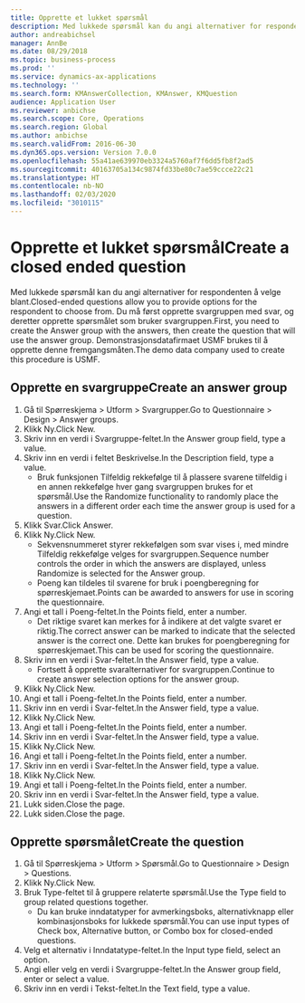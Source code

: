 ```yaml
---
title: Opprette et lukket spørsmål
description: Med lukkede spørsmål kan du angi alternativer for respondenten å velge blant.
author: andreabichsel
manager: AnnBe
ms.date: 08/29/2018
ms.topic: business-process
ms.prod: ''
ms.service: dynamics-ax-applications
ms.technology: ''
ms.search.form: KMAnswerCollection, KMAnswer, KMQuestion
audience: Application User
ms.reviewer: anbichse
ms.search.scope: Core, Operations
ms.search.region: Global
ms.author: anbichse
ms.search.validFrom: 2016-06-30
ms.dyn365.ops.version: Version 7.0.0
ms.openlocfilehash: 55a41ae639970eb3324a5760af7f6dd5fb8f2ad5
ms.sourcegitcommit: 40163705a134c9874fd33be80c7ae59ccce22c21
ms.translationtype: HT
ms.contentlocale: nb-NO
ms.lasthandoff: 02/03/2020
ms.locfileid: "3010115"
---
```

# <a name="create-a-closed-ended-question"></a><span data-ttu-id="8912c-103">Opprette et lukket spørsmål</span><span class="sxs-lookup"><span data-stu-id="8912c-103">Create a closed ended question</span></span>



<span data-ttu-id="8912c-104">Med lukkede spørsmål kan du angi alternativer for respondenten å velge blant.</span><span class="sxs-lookup"><span data-stu-id="8912c-104">Closed-ended questions allow you to provide options for the respondent to choose from.</span></span> <span data-ttu-id="8912c-105">Du må først opprette svargruppen med svar, og deretter opprette spørsmålet som bruker svargruppen.</span><span class="sxs-lookup"><span data-stu-id="8912c-105">First, you need to create the Answer group with the answers, then create the question that will use the answer group.</span></span> <span data-ttu-id="8912c-106">Demonstrasjonsdatafirmaet USMF brukes til å opprette denne fremgangsmåten.</span><span class="sxs-lookup"><span data-stu-id="8912c-106">The demo data company used to create this procedure is USMF.</span></span>


## <a name="create-an-answer-group"></a><span data-ttu-id="8912c-107">Opprette en svargruppe</span><span class="sxs-lookup"><span data-stu-id="8912c-107">Create an answer group</span></span>
1. <span data-ttu-id="8912c-108">Gå til Spørreskjema > Utform > Svargrupper.</span><span class="sxs-lookup"><span data-stu-id="8912c-108">Go to Questionnaire > Design > Answer groups.</span></span>
2. <span data-ttu-id="8912c-109">Klikk Ny.</span><span class="sxs-lookup"><span data-stu-id="8912c-109">Click New.</span></span>
3. <span data-ttu-id="8912c-110">Skriv inn en verdi i Svargruppe-feltet.</span><span class="sxs-lookup"><span data-stu-id="8912c-110">In the Answer group field, type a value.</span></span>
4. <span data-ttu-id="8912c-111">Skriv inn en verdi i feltet Beskrivelse.</span><span class="sxs-lookup"><span data-stu-id="8912c-111">In the Description field, type a value.</span></span>
    * <span data-ttu-id="8912c-112">Bruk funksjonen Tilfeldig rekkefølge til å plassere svarene tilfeldig i en annen rekkefølge hver gang svargruppen brukes for et spørsmål.</span><span class="sxs-lookup"><span data-stu-id="8912c-112">Use the Randomize functionality to randomly place the answers in a different order each time the answer group is used for a question.</span></span>  
5. <span data-ttu-id="8912c-113">Klikk Svar.</span><span class="sxs-lookup"><span data-stu-id="8912c-113">Click Answer.</span></span>
6. <span data-ttu-id="8912c-114">Klikk Ny.</span><span class="sxs-lookup"><span data-stu-id="8912c-114">Click New.</span></span>
    * <span data-ttu-id="8912c-115">Sekvensnummeret styrer rekkefølgen som svar vises i, med mindre Tilfeldig rekkefølge velges for svargruppen.</span><span class="sxs-lookup"><span data-stu-id="8912c-115">Sequence number controls the order in which the answers are displayed, unless Randomize is selected for the Answer group.</span></span>  
    * <span data-ttu-id="8912c-116">Poeng kan tildeles til svarene for bruk i poengberegning for spørreskjemaet.</span><span class="sxs-lookup"><span data-stu-id="8912c-116">Points can be awarded to answers for use in scoring the questionnaire.</span></span>  
7. <span data-ttu-id="8912c-117">Angi et tall i Poeng-feltet.</span><span class="sxs-lookup"><span data-stu-id="8912c-117">In the Points field, enter a number.</span></span>
    * <span data-ttu-id="8912c-118">Det riktige svaret kan merkes for å indikere at det valgte svaret er riktig.</span><span class="sxs-lookup"><span data-stu-id="8912c-118">The correct answer can be marked to indicate that the selected answer is the correct one.</span></span> <span data-ttu-id="8912c-119">Dette kan brukes for poengberegning for spørreskjemaet.</span><span class="sxs-lookup"><span data-stu-id="8912c-119">This can be used for scoring the questionnaire.</span></span>  
8. <span data-ttu-id="8912c-120">Skriv inn en verdi i Svar-feltet.</span><span class="sxs-lookup"><span data-stu-id="8912c-120">In the Answer field, type a value.</span></span>
    * <span data-ttu-id="8912c-121">Fortsett å opprette svaralternativer for svargruppen.</span><span class="sxs-lookup"><span data-stu-id="8912c-121">Continue to create answer selection options for the answer group.</span></span>  
9. <span data-ttu-id="8912c-122">Klikk Ny.</span><span class="sxs-lookup"><span data-stu-id="8912c-122">Click New.</span></span>
10. <span data-ttu-id="8912c-123">Angi et tall i Poeng-feltet.</span><span class="sxs-lookup"><span data-stu-id="8912c-123">In the Points field, enter a number.</span></span>
11. <span data-ttu-id="8912c-124">Skriv inn en verdi i Svar-feltet.</span><span class="sxs-lookup"><span data-stu-id="8912c-124">In the Answer field, type a value.</span></span>
12. <span data-ttu-id="8912c-125">Klikk Ny.</span><span class="sxs-lookup"><span data-stu-id="8912c-125">Click New.</span></span>
13. <span data-ttu-id="8912c-126">Angi et tall i Poeng-feltet.</span><span class="sxs-lookup"><span data-stu-id="8912c-126">In the Points field, enter a number.</span></span>
14. <span data-ttu-id="8912c-127">Skriv inn en verdi i Svar-feltet.</span><span class="sxs-lookup"><span data-stu-id="8912c-127">In the Answer field, type a value.</span></span>
15. <span data-ttu-id="8912c-128">Klikk Ny.</span><span class="sxs-lookup"><span data-stu-id="8912c-128">Click New.</span></span>
16. <span data-ttu-id="8912c-129">Angi et tall i Poeng-feltet.</span><span class="sxs-lookup"><span data-stu-id="8912c-129">In the Points field, enter a number.</span></span>
17. <span data-ttu-id="8912c-130">Skriv inn en verdi i Svar-feltet.</span><span class="sxs-lookup"><span data-stu-id="8912c-130">In the Answer field, type a value.</span></span>
18. <span data-ttu-id="8912c-131">Klikk Ny.</span><span class="sxs-lookup"><span data-stu-id="8912c-131">Click New.</span></span>
19. <span data-ttu-id="8912c-132">Angi et tall i Poeng-feltet.</span><span class="sxs-lookup"><span data-stu-id="8912c-132">In the Points field, enter a number.</span></span>
20. <span data-ttu-id="8912c-133">Skriv inn en verdi i Svar-feltet.</span><span class="sxs-lookup"><span data-stu-id="8912c-133">In the Answer field, type a value.</span></span>
21. <span data-ttu-id="8912c-134">Lukk siden.</span><span class="sxs-lookup"><span data-stu-id="8912c-134">Close the page.</span></span>
22. <span data-ttu-id="8912c-135">Lukk siden.</span><span class="sxs-lookup"><span data-stu-id="8912c-135">Close the page.</span></span>

## <a name="create-the-question"></a><span data-ttu-id="8912c-136">Opprette spørsmålet</span><span class="sxs-lookup"><span data-stu-id="8912c-136">Create the question</span></span>
1. <span data-ttu-id="8912c-137">Gå til Spørreskjema > Utform > Spørsmål.</span><span class="sxs-lookup"><span data-stu-id="8912c-137">Go to Questionnaire > Design > Questions.</span></span>
2. <span data-ttu-id="8912c-138">Klikk Ny.</span><span class="sxs-lookup"><span data-stu-id="8912c-138">Click New.</span></span>
3. <span data-ttu-id="8912c-139">Bruk Type-feltet til å gruppere relaterte spørsmål.</span><span class="sxs-lookup"><span data-stu-id="8912c-139">Use the Type field to group related questions together.</span></span>
    * <span data-ttu-id="8912c-140">Du kan bruke inndatatyper for avmerkingsboks, alternativknapp eller kombinasjonsboks for lukkede spørsmål.</span><span class="sxs-lookup"><span data-stu-id="8912c-140">You can use input types of Check box, Alternative button, or Combo box for closed-ended questions.</span></span>  
4. <span data-ttu-id="8912c-141">Velg et alternativ i Inndatatype-feltet.</span><span class="sxs-lookup"><span data-stu-id="8912c-141">In the Input type field, select an option.</span></span>
5. <span data-ttu-id="8912c-142">Angi eller velg en verdi i Svargruppe-feltet.</span><span class="sxs-lookup"><span data-stu-id="8912c-142">In the Answer group field, enter or select a value.</span></span>
6. <span data-ttu-id="8912c-143">Skriv inn en verdi i Tekst-feltet.</span><span class="sxs-lookup"><span data-stu-id="8912c-143">In the Text field, type a value.</span></span>

